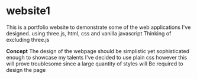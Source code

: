 # website1
This is a portfolio  website to demonstrate some of the web applications I've designed.
using three.js, html, css and vanilla javascript 
Thinking of excluding three.js

<b>Concept</b>
The design of the webpage should be simplistic yet sophisticated enough to showcase my talents 
I've decided to use plain css however this will prove troublesome since a large quantity of styles will
Be required to design the page

